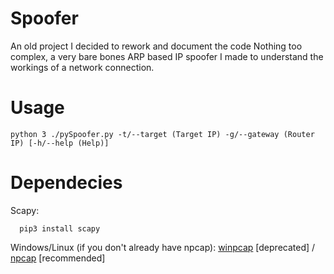# Spoofer
An old project I decided to rework and document the code
Nothing too complex, a very bare bones ARP based IP spoofer I made to understand the workings of a network connection.

# Usage
```
python 3 ./pySpoofer.py -t/--target (Target IP) -g/--gateway (Router IP) [-h/--help (Help)]
```

# Dependecies
Scapy:
```
  pip3 install scapy
```

Windows/Linux (if you don't already have npcap):
[winpcap](https://www.winpcap.org/install/default.htm) [deprecated] / [npcap](https://nmap.org/npcap/) [recommended]